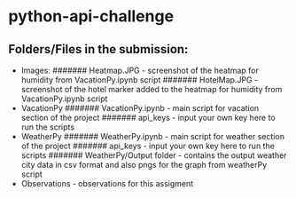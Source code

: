 # python-api-challenge
## Folders/Files in the submission:
  * Images:
    ####### Heatmap.JPG - screenshot of the heatmap for humidity from VacationPy.ipynb script
    ####### HotelMap.JPG - screenshot of the hotel marker added to the heatmap for humidity from VacationPy.ipynb script
  * VacationPy
    ####### VacationPy.ipynb - main script for vacation section of the project
    ####### api_keys - input your own key here to run the scripts
  * WeatherPy
    ####### WeatherPy.ipynb - main script for weather section of the project
    ####### api_keys - input your own key here to run the scripts
    ####### WeatherPy/Output folder - contains the output weather city data in csv format and also pngs for the graph from weatherPy script
  * Observations - observations for this assigment
